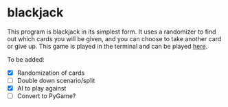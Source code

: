 # blackjack
This program is blackjack in its simplest form. It uses a randomizer to
find out which cards you will be given, and you can choose to take another
card or give up. This game is played in the terminal and can be played [here](https://replit.com/@brenleung/blackjack).

To be added:
- [x] Randomization of cards
- [ ] Double down scenario/split
- [X] AI to play against
- [ ] Convert to PyGame?